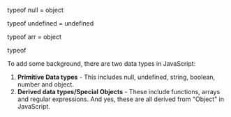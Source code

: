typeof null = object

typeof undefined = undefined

typeof arr = object

typeof


To add some background, there are two data types in JavaScript:

1. **Primitive Data types** - This includes null, undefined, string, boolean, number and object.
2. **Derived data types/Special Objects** - These include functions, arrays and regular expressions. And yes, these are all derived from "Object" in JavaScript.

